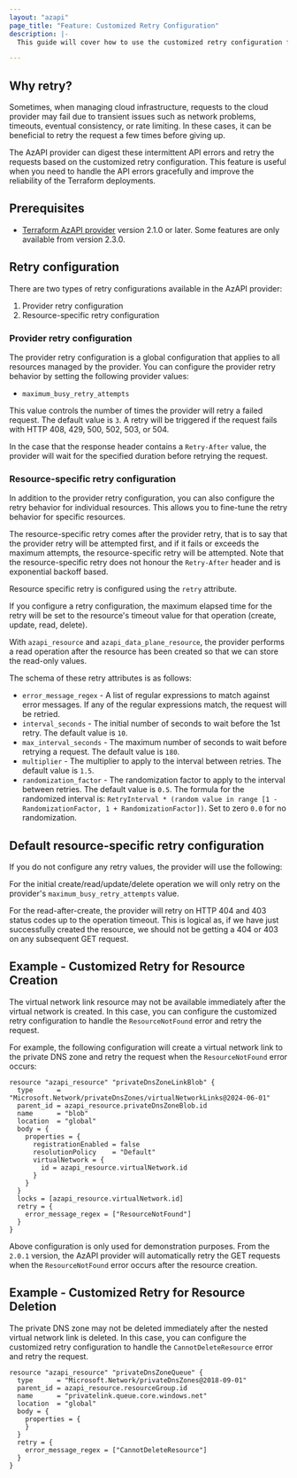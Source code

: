 ```yaml
---
layout: "azapi"
page_title: "Feature: Customized Retry Configuration"
description: |-
  This guide will cover how to use the customized retry configuration feature in the AzAPI provider.

---
```


## Why retry?

Sometimes, when managing cloud infrastructure, requests to the cloud provider may fail due to transient issues such as network problems, timeouts, eventual consistency, or rate limiting. In these cases, it can be beneficial to retry the request a few times before giving up.

The AzAPI provider can digest these intermittent API errors and retry the requests based on the customized retry configuration. This feature is useful when you need to handle the API errors gracefully and improve the reliability of the Terraform deployments.

## Prerequisites

- [Terraform AzAPI provider](https://registry.terraform.io/providers/azure/azapi) version 2.1.0 or later. Some features are only available from version 2.3.0.

## Retry configuration

There are two types of retry configurations available in the AzAPI provider:

1. Provider retry configuration
2. Resource-specific retry configuration

### Provider retry configuration

The provider retry configuration is a global configuration that applies to all resources managed by the provider. You can configure the provider retry behavior by setting the following provider values:

- `maximum_busy_retry_attempts`

This value controls the number of times the provider will retry a failed request. The default value is `3`.
A retry will be triggered if the request fails with HTTP 408, 429, 500, 502, 503, or 504.

In the case that the response header contains a `Retry-After` value, the provider will wait for the specified duration before retrying the request.

### Resource-specific retry configuration

In addition to the provider retry configuration, you can also configure the retry behavior for individual resources. This allows you to fine-tune the retry behavior for specific resources.

The resource-specific retry comes after the provider retry, that is to say that the provider retry will be attempted first, and if it fails or exceeds the maximum attempts, the resource-specific retry will be attempted.
Note that the resource-specific retry does not honour the `Retry-After` header and is exponential backoff based.

Resource specific retry is configured using the `retry` attribute.

If you configure a retry configuration, the maximum elapsed time for the retry will be set to the resource's timeout value for that operation (create, update, read, delete).

With `azapi_resource` and `azapi_data_plane_resource`, the provider performs a read operation after the resource has been created so that we can store the read-only values.

The schema of these retry attributes is as follows:

- `error_message_regex` - A list of regular expressions to match against error messages. If any of the regular expressions match, the request will be retried.
- `interval_seconds` - The initial number of seconds to wait before the 1st retry. The default value is `10`.
- `max_interval_seconds` - The maximum number of seconds to wait before retrying a request. The default value is `180`.
- `multiplier` - The multiplier to apply to the interval between retries. The default value is `1.5`.
- `randomization_factor` - The randomization factor to apply to the interval between retries. The default value is `0.5`. The formula for the randomized interval is: `RetryInterval * (random value in range [1 - RandomizationFactor, 1 + RandomizationFactor])`. Set to zero `0.0` for no randomization.

## Default resource-specific retry configuration

If you do not configure any retry values, the provider will use the following:

For the initial create/read/update/delete operation we will only retry on the provider's `maximum_busy_retry_attempts` value.

For the read-after-create, the provider will retry on HTTP 404 and 403 status codes up to the operation timeout. This is logical as, if we have just successfully created the resource, we should not be getting a 404 or 403 on any subsequent GET request.

## Example - Customized Retry for Resource Creation

The virtual network link resource may not be available immediately after the virtual network is created. In this case, you can configure the customized retry configuration to handle the `ResourceNotFound` error and retry the request.

For example, the following configuration will create a virtual network link to the private DNS zone and retry the request when the `ResourceNotFound` error occurs:

```hcl
resource "azapi_resource" "privateDnsZoneLinkBlob" {
  type      = "Microsoft.Network/privateDnsZones/virtualNetworkLinks@2024-06-01"
  parent_id = azapi_resource.privateDnsZoneBlob.id
  name      = "blob"
  location  = "global"
  body = {
    properties = {
      registrationEnabled = false
      resolutionPolicy    = "Default"
      virtualNetwork = {
        id = azapi_resource.virtualNetwork.id
      }
    }
  }
  locks = [azapi_resource.virtualNetwork.id]
  retry = {
    error_message_regex = ["ResourceNotFound"]
  }
}
```

Above configuration is only used for demonstration purposes. From the `2.0.1` version, the AzAPI provider will automatically retry the GET requests when the `ResourceNotFound` error occurs after the resource creation.

## Example - Customized Retry for Resource Deletion

The private DNS zone may not be deleted immediately after the nested virtual network link is deleted. In this case, you can configure the customized retry configuration to handle the `CannotDeleteResource` error and retry the request.

```hcl
resource "azapi_resource" "privateDnsZoneQueue" {
  type      = "Microsoft.Network/privateDnsZones@2018-09-01"
  parent_id = azapi_resource.resourceGroup.id
  name      = "privatelink.queue.core.windows.net"
  location  = "global"
  body = {
    properties = {
    }
  }
  retry = {
    error_message_regex = ["CannotDeleteResource"]
  }
}
```
